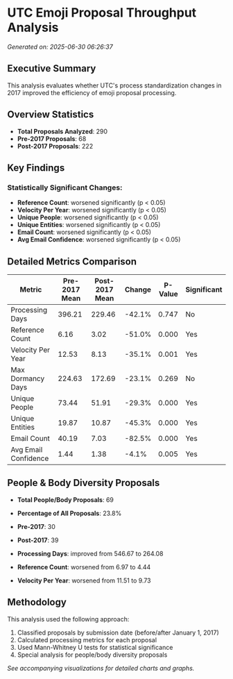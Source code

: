 # UTC Emoji Proposal Throughput Analysis

*Generated on: 2025-06-30 06:26:37*

## Executive Summary

This analysis evaluates whether UTC's process standardization changes in 2017 improved the efficiency of emoji proposal processing.

## Overview Statistics

- **Total Proposals Analyzed**: 290
- **Pre-2017 Proposals**: 68
- **Post-2017 Proposals**: 222

## Key Findings

### Statistically Significant Changes:
- **Reference Count**: worsened significantly (p < 0.05)
- **Velocity Per Year**: worsened significantly (p < 0.05)
- **Unique People**: worsened significantly (p < 0.05)
- **Unique Entities**: worsened significantly (p < 0.05)
- **Email Count**: worsened significantly (p < 0.05)
- **Avg Email Confidence**: worsened significantly (p < 0.05)

## Detailed Metrics Comparison

| Metric | Pre-2017 Mean | Post-2017 Mean | Change | P-Value | Significant |
|--------|---------------|----------------|---------|---------|-------------|
| Processing Days | 396.21 | 229.46 | -42.1% | 0.747 | No |
| Reference Count | 6.16 | 3.02 | -51.0% | 0.000 | Yes |
| Velocity Per Year | 12.53 | 8.13 | -35.1% | 0.001 | Yes |
| Max Dormancy Days | 224.63 | 172.69 | -23.1% | 0.269 | No |
| Unique People | 73.44 | 51.91 | -29.3% | 0.000 | Yes |
| Unique Entities | 19.87 | 10.87 | -45.3% | 0.000 | Yes |
| Email Count | 40.19 | 7.03 | -82.5% | 0.000 | Yes |
| Avg Email Confidence | 1.44 | 1.38 | -4.1% | 0.005 | Yes |

## People & Body Diversity Proposals

- **Total People/Body Proposals**: 69
- **Percentage of All Proposals**: 23.8%
- **Pre-2017**: 30
- **Post-2017**: 39

- **Processing Days**: improved from 546.67 to 264.08
- **Reference Count**: worsened from 6.97 to 4.44
- **Velocity Per Year**: worsened from 11.51 to 9.73

## Methodology

This analysis used the following approach:
1. Classified proposals by submission date (before/after January 1, 2017)
2. Calculated processing metrics for each proposal
3. Used Mann-Whitney U tests for statistical significance
4. Special analysis for people/body diversity proposals

*See accompanying visualizations for detailed charts and graphs.*
